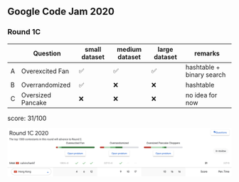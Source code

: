 ## Google Code Jam 2020

### Round 1C

|     | Question          | small dataset | medium dataset | large dataset | remarks                   |
| --- | ----------------- | ------------- | -------------- | ------------- | ------------------------- |
| A   | Overexcited Fan   | ✅            | ✅             | ✅            | hashtable + binary search |
| B   | Overrandomized    | ✅            | ❌             | ❌            | hashtable                 |
| C   | Oversized Pancake | ❌            | ❌             | ❌            | no idea for now           |

score: 31/100

![ranking](./ranking.png)
